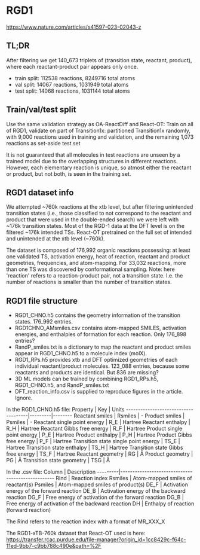 # RGD1
https://www.nature.com/articles/s41597-023-02043-z

## TL;DR

After filtering we get 140_673 triplets of (transition state, reactant, product), where each reactant-product pair appears only once.

- train split: 112538 reactions, 8249716 total atoms
- val split: 14067 reactions, 1031949 total atoms
- test split: 14068 reactions, 1031144 total atoms

## Train/val/test split

Use the same validation strategy as OA-ReactDiff and React-OT:
Train on all of RGD1, validate on part of Transition1x:
partitioned Transition1x randomly, with 9,000 reactions used in training and validation, 
and the remaining 1,073 reactions as set-aside test set

It is not guaranteed that all molecules in test reactions are unseen by a trained model 
due to the overlapping structures in different reactions. 
However, each elementary reaction is unique, so atmost either the reactant or product, 
but not both, is seen in the training set.

## RGD1 dataset info
We attempted ~760k reactions at the xtb level, 
but after filtering unintended transition states 
(i.e., those classified to not correspond to the reactant and product that were used in the double-ended search) 
we were left with ~176k transition states. 
Most of the RGD-1 data at the DFT level is on the filtered ~176k intended TSs.
React-OT pretrained on the full set of intended and unintended at the xtb level (~760k).

The dataset is composed of 176,992 organic reactions possessing: 
at least one validated TS, activation energy, heat of reaction, reactant and product geometries, frequencies, and atom-mapping. 
For 33,032 reactions, more than one TS was discovered by conformational sampling.
Note: here 'reaction' refers to a reaction-product pair, not a transition state.
I.e. the number of reactions is smaller than the number of transition states.

## RGD1 file structure
- RGD1_CHNO.h5 contains the geometry information of the transition states. 176_992 entries.
- RGD1CHNO_AMsmiles.csv contains atom-mapped SMILES, activation energies, and enthalpies of formation for each reaction. Only 176_898 entries?
- RandP_smiles.txt is a dictionary to map the reactant and product smiles appear in RGD1_CHNO.h5 to a molecule index (molX).
- RGD1_RPs.h5 provides xtb and DFT optimized geometries of each individual reactant/product molecules. 123_088 entries, because some reactants and products are identical. But 836 are missing?
- 3D ML models can be trained by combining RGD1_RPs.h5, RGD1_CHNO.h5, and RandP_smiles.txt
- DFT_reaction_info.csv is supplied to reproduce figures in the article. Ignore.

In the RGD1_CHNO.h5 file: 
Property                             | Key     | Units
-------------------------------------|---------|--------
Reactant smiles                      | Rsmiles | -
Product smiles                       | Psmiles | -
Reactant single point energy         | R_E     | Hartree
Reactant enthalpy                    | R_H     | Hartree
Reactant Gibbs free energy           | R_F     | Hartree
Product single point energy          | P_E     | Hartree
Product enthalpy                     | P_H     | Hartree
Product Gibbs free energy            | P_F     | Hartree
Transition state single point energy | TS_E    | Hartree
Transition state enthalpy            | TS_H    | Hartree
Transition state Gibbs free energy   | TS_F    | Hartree
Reactant geometry                    | RG      | Å
Product geometry                     | PG      | Å
Transition state geometry            | TSG     | Å

In the .csv file:
Column   | Description
---------|--------------------------------------------------
Rind     | Reaction index
Rsmiles  | Atom-mapped smiles of reactant(s)
Psmiles  | Atom-mapped smiles of product(s)
DE_F     | Activation energy of the forward reaction
DE_B     | Activation energy of the backward reaction
DG_F     | Free energy of activation of the forward reaction
DG_B     | Free energy of activation of the backward reaction
DH       | Enthalpy of reaction (forward reaction)

The Rind refers to the reaction index with a format of MR_XXX_X

The RGD1-xTB-760k dataset that React-OT used is here: 
https://transfer.rcac.purdue.edu/file-manager?origin_id=1cc8429c-f64c-11ed-9bb7-c9bb788c490e&path=%2F